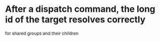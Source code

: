 # After a dispatch command, the long id of the target resolves correctly 
for shared groups and their children